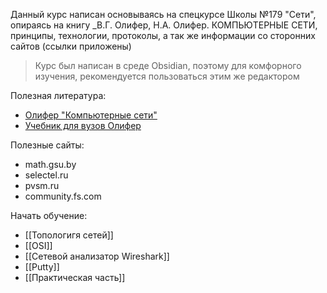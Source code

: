 Данный курс написан основываясь на спецкурсе Школы №179 "Сети", опираясь на книгу _В.Г. Олифер, Н.А. Олифер. КОМПЬЮТЕРНЫЕ СЕТИ, принципы, технологии, протоколы, а так же информации со сторонних сайтов (ссылки приложены)

> Курс был написан в среде Obsidian, поэтому для комфорного изучения, рекомендуется пользоваться этим же редактором

Полезная литература:
- [Олифер "Компьютерные сети"](Olifer_Kompyuternye_seti.pdf)
- [Учебник для вузов Олифер](Olifer_uchy.pdf)

Полезные сайты:
- math.gsu.by
- selectel.ru
- pvsm.ru
- community.fs.com

Начать обучение:
- [[Топологигя сетей]]
- [[OSI]]
- [[Сетевой анализатор Wireshark]]
- [[Putty]]
- [[Практическая чаcть]]


  
